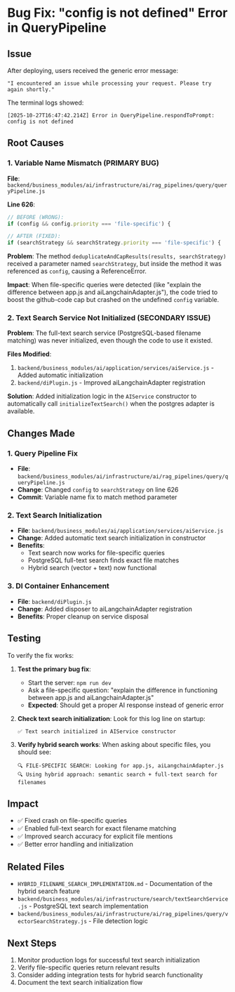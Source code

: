 # Bug Fix: "config is not defined" Error in QueryPipeline

## Issue

After deploying, users received the generic error message:
```
"I encountered an issue while processing your request. Please try again shortly."
```

The terminal logs showed:
```
[2025-10-27T16:47:42.214Z] Error in QueryPipeline.respondToPrompt: config is not defined
```

## Root Causes

### 1. Variable Name Mismatch (PRIMARY BUG)

**File**: `backend/business_modules/ai/infrastructure/ai/rag_pipelines/query/queryPipeline.js`

**Line 626**:
```javascript
// BEFORE (WRONG):
if (config && config.priority === 'file-specific') {

// AFTER (FIXED):
if (searchStrategy && searchStrategy.priority === 'file-specific') {
```

**Problem**: The method `deduplicateAndCapResults(results, searchStrategy)` received a parameter named `searchStrategy`, but inside the method it was referenced as `config`, causing a ReferenceError.

**Impact**: When file-specific queries were detected (like "explain the difference between app.js and aiLangchainAdapter.js"), the code tried to boost the github-code cap but crashed on the undefined `config` variable.

### 2. Text Search Service Not Initialized (SECONDARY ISSUE)

**Problem**: The full-text search service (PostgreSQL-based filename matching) was never initialized, even though the code to use it existed.

**Files Modified**:
1. `backend/business_modules/ai/application/services/aiService.js` - Added automatic initialization
2. `backend/diPlugin.js` - Improved aiLangchainAdapter registration

**Solution**: Added initialization logic in the `AIService` constructor to automatically call `initializeTextSearch()` when the postgres adapter is available.

## Changes Made

### 1. Query Pipeline Fix
- **File**: `backend/business_modules/ai/infrastructure/ai/rag_pipelines/query/queryPipeline.js`
- **Change**: Changed `config` to `searchStrategy` on line 626
- **Commit**: Variable name fix to match method parameter

### 2. Text Search Initialization
- **File**: `backend/business_modules/ai/application/services/aiService.js`
- **Change**: Added automatic text search initialization in constructor
- **Benefits**:
  - Text search now works for file-specific queries
  - PostgreSQL full-text search finds exact file matches
  - Hybrid search (vector + text) now functional

### 3. DI Container Enhancement
- **File**: `backend/diPlugin.js`
- **Change**: Added disposer to aiLangchainAdapter registration
- **Benefits**: Proper cleanup on service disposal

## Testing

To verify the fix works:

1. **Test the primary bug fix**:
   - Start the server: `npm run dev`
   - Ask a file-specific question: "explain the difference in functioning between app.js and aiLangchainAdapter.js"
   - **Expected**: Should get a proper AI response instead of generic error

2. **Check text search initialization**:
   Look for this log line on startup:
   ```
   ✅ Text search initialized in AIService constructor
   ```

3. **Verify hybrid search works**:
   When asking about specific files, you should see:
   ```
   🔍 FILE-SPECIFIC SEARCH: Looking for app.js, aiLangchainAdapter.js
   🔍 Using hybrid approach: semantic search + full-text search for filenames
   ```

## Impact

- ✅ Fixed crash on file-specific queries
- ✅ Enabled full-text search for exact filename matching
- ✅ Improved search accuracy for explicit file mentions
- ✅ Better error handling and initialization

## Related Files

- `HYBRID_FILENAME_SEARCH_IMPLEMENTATION.md` - Documentation of the hybrid search feature
- `backend/business_modules/ai/infrastructure/search/textSearchService.js` - PostgreSQL text search implementation
- `backend/business_modules/ai/infrastructure/ai/rag_pipelines/query/vectorSearchStrategy.js` - File detection logic

## Next Steps

1. Monitor production logs for successful text search initialization
2. Verify file-specific queries return relevant results
3. Consider adding integration tests for hybrid search functionality
4. Document the text search initialization flow
